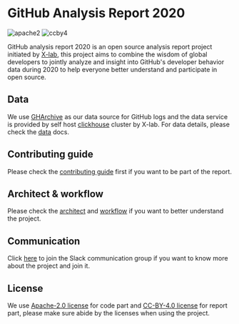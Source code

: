 # GitHub Analysis Report 2020

![apache2](https://img.shields.io/badge/license-Apache%202-blue) ![ccby4](https://img.shields.io/badge/license-CC%20BY%204.0-blue)

GitHub analysis report 2020 is an open source analysis report project initiated by [X-lab](https://x-lab.info), this project aims to combine the wisdom of global developers to jointly analyze and insight into GitHub's developer behavior data during 2020 to help everyone better understand and participate in open source.

## Data

We use [GHArchive](https://www.gharchive.org/) as our data source for GitHub logs and the data service is provided by self host [clickhouse](https://clickhouse.tech/) cluster by X-lab. For data details, please check the [data](https://www.x-lab.info/github-analysis-report-2020/) docs.

## Contributing guide

Please check the [contributing guide](https://www.x-lab.info/github-analysis-report-2020/) first if you want to be part of the report.

## Architect & workflow

Please check the [architect](https://www.x-lab.info/github-analysis-report-2020/) and [workflow](https://www.x-lab.info/github-analysis-report-2020/) if you want to better understand the project.

## Communication

Click [here](https://join.slack.com/t/x-github-analysis/shared_invite/zt-gz8ykv3l-qP53IpajsZIGsx6dFo_8Lg) to join the Slack communication group if you want to know more about the project and join it.

## License

We use [Apache-2.0 license](LICENSE) for code part and [CC-BY-4.0 license](LICENSE-CC-BY) for report part, please make sure abide by the licenses when using the project.
